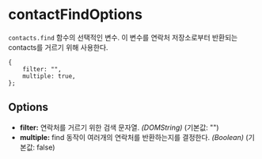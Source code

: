 contactFindOptions
==================

`contacts.find` 함수의 선택적인 변수. 이 변수를 연락처 저장소로부터 반환되는 contacts를 거르기 위해 사용한다.

    { 
		filter: "",
		multiple: true,
	};

Options
-------

- __filter:__ 연락처를 거르기 위한 검색 문자열. _(DOMString)_ (기본값: "")
- __multiple:__ find 동작이 여러개의 연락처를 반환하는지를 결정한다. _(Boolean)_ (기본값: false)

